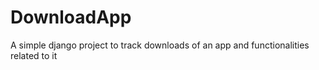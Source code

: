 # DownloadApp
A simple django project to track downloads of an app and functionalities related to it
